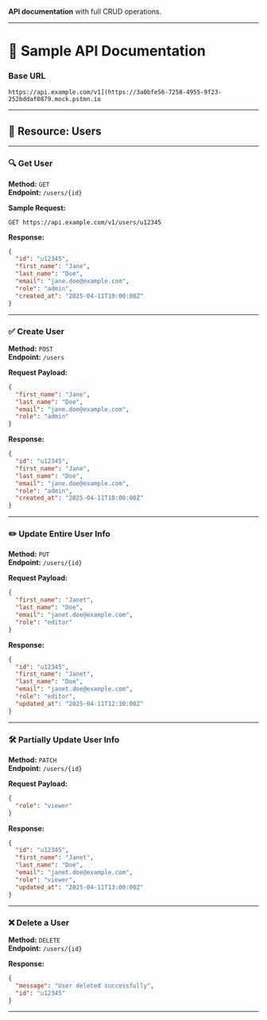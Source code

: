 **API documentation** with full CRUD operations.

---

# 📘 **Sample API Documentation**

### **Base URL**
```
https://api.example.com/v1](https://3a0bfe56-7258-4955-9f23-252bddaf0879.mock.pstmn.io
```

---

## 📌 **Resource: Users**

---

### 🔍 Get User  
**Method:** `GET`  
**Endpoint:** `/users/{id}`  

**Sample Request:**
```
GET https://api.example.com/v1/users/u12345
```

**Response:**
```json
{
  "id": "u12345",
  "first_name": "Jane",
  "last_name": "Doe",
  "email": "jane.doe@example.com",
  "role": "admin",
  "created_at": "2025-04-11T10:00:00Z"
}
```

---

### ✅ Create User  
**Method:** `POST`  
**Endpoint:** `/users`  

**Request Payload:**
```json
{
  "first_name": "Jane",
  "last_name": "Doe",
  "email": "jane.doe@example.com",
  "role": "admin"
}
```

**Response:**
```json
{
  "id": "u12345",
  "first_name": "Jane",
  "last_name": "Doe",
  "email": "jane.doe@example.com",
  "role": "admin",
  "created_at": "2025-04-11T10:00:00Z"
}
```

---

### ✏️ Update Entire User Info  
**Method:** `PUT`  
**Endpoint:** `/users/{id}`  

**Request Payload:**
```json
{
  "first_name": "Janet",
  "last_name": "Doe",
  "email": "janet.doe@example.com",
  "role": "editor"
}
```

**Response:**
```json
{
  "id": "u12345",
  "first_name": "Janet",
  "last_name": "Doe",
  "email": "janet.doe@example.com",
  "role": "editor",
  "updated_at": "2025-04-11T12:30:00Z"
}
```

---

### 🛠️ Partially Update User Info  
**Method:** `PATCH`  
**Endpoint:** `/users/{id}`  

**Request Payload:**
```json
{
  "role": "viewer"
}
```

**Response:**
```json
{
  "id": "u12345",
  "first_name": "Janet",
  "last_name": "Doe",
  "email": "janet.doe@example.com",
  "role": "viewer",
  "updated_at": "2025-04-11T13:00:00Z"
}
```

---

### ❌ Delete a User  
**Method:** `DELETE`  
**Endpoint:** `/users/{id}`  

**Response:**
```json
{
  "message": "User deleted successfully",
  "id": "u12345"
}
```

---
